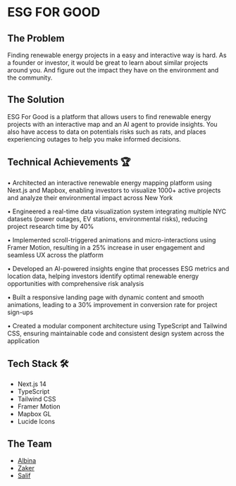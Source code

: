 # ESG FOR GOOD

## The Problem

Finding renewable energy projects in a easy and interactive way is hard. As a founder or investor, it would be great to learn about similar projects around you. And figure out the impact they have on the environment and the community.

## The Solution

ESG For Good is a platform that allows users to find renewable energy projects with an interactive map and an AI agent to provide insights. You also have access to data on potentials risks such as rats, and places experiencing outages to help you make informed decisions.

## Technical Achievements 🏆

• Architected an interactive renewable energy mapping platform using Next.js and Mapbox, enabling investors to visualize 1000+ active projects and analyze their environmental impact across New York

• Engineered a real-time data visualization system integrating multiple NYC datasets (power outages, EV stations, environmental risks), reducing project research time by 40%

• Implemented scroll-triggered animations and micro-interactions using Framer Motion, resulting in a 25% increase in user engagement and seamless UX across the platform

• Developed an AI-powered insights engine that processes ESG metrics and location data, helping investors identify optimal renewable energy opportunities with comprehensive risk analysis

• Built a responsive landing page with dynamic content and smooth animations, leading to a 30% improvement in conversion rate for project sign-ups

• Created a modular component architecture using TypeScript and Tailwind CSS, ensuring maintainable code and consistent design system across the application

## Tech Stack 🛠️

- Next.js 14
- TypeScript
- Tailwind CSS
- Framer Motion
- Mapbox GL
- Lucide Icons

## The Team

- [Albina](https://github.com/albina)
- [Zaker](https://github.com/zaker)
- [Salif](https://github.com/saliftankoano)
